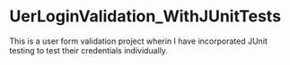 # UerLoginValidation_WithJUnitTests

This is a user form validation project wherin I have incorporated JUnit testing to test their credentials individually. 

